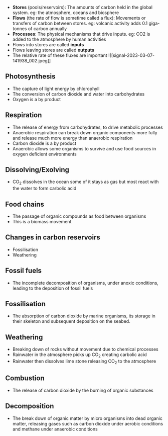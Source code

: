 - **Stores** (pools/reservoirs): The amounts of carbon held in the global system. eg: the atmosphere, oceans and biosphere
- **Flows** (the rate of flow is sometime called a flux): Movements or transfers of carbon between stores. eg: volcanic activity adds 0.1 giga-tonnes of carbon annually
- **Processes**: The physical mechanisms that drive inputs. eg: CO2 is added to the atmosphere by human activities
- Flows into stores are called **inputs**
- Flows leaving stores are called **outputs**
- The relative rate of these fluxes are important
![[signal-2023-03-07-141938_002.jpeg]]

## Photosynthesis
- The capture of light energy by chlorophyll
- The conversion of carbon dioxide and water into carbohydrates
- Oxygen is a by product

## Respiration 
- The release of energy from carbohydrates, to drive metabolic processes
- Anaerobic respiration can break down organic components more fully and release much more energy than anaerobic respiration
- Carbon dioxide is a by product
- Anaerobic allows some organisms to survive and use food sources in oxygen deficient environments

## Dissolving/Exolving
- CO<sub>2</sub> dissolves in the ocean some of it stays as gas but most react with the water to form carbolic acid

## Food chains
- The passage of organic compounds as food between organisms
- This is a biomass movement

## Changes in carbon reservoirs
- Fossilisation
- Weathering

## Fossil fuels
- The incomplete decomposition of organisms, under anoxic conditions, leading to the deposition of fossil fuels

## Fossilisation
- The absorption of carbon dioxide by marine organisms, its storage in their skeleton and subsequent deposition on the seabed.

## Weathering
- Breaking down of rocks without movement due to chemical processes
- Rainwater in the atmosphere picks up CO<sub>2</sub> creating carbolic acid
- Rainwater then dissolves lime stone releasing CO<sub>2</sub> to the atmosphere

## Combustion
- The release of carbon dioxide by the burning of organic substances

## Decomposition
- The break down of organic matter by micro organisms into dead organic matter, releasing gases such as carbon dioxide under aerobic conditions and methane under anaerobic conditions

